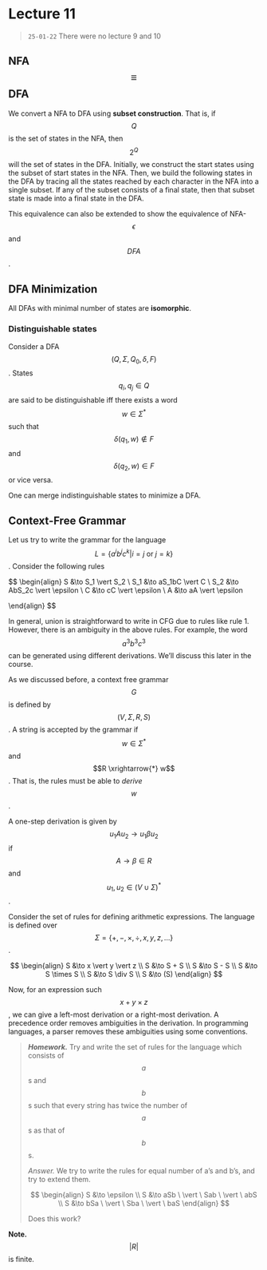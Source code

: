 # Lecture 11

> `25-01-22` There were no lecture 9 and 10

## NFA $$\equiv$$ DFA

We convert a NFA to DFA using **subset construction**. That is, if $$Q$$ is the set of states in the NFA, then $$2^Q$$ will the set of states in the DFA. Initially, we construct the start states using the subset of start states in the NFA. Then, we build the following states in the DFA by tracing all the states reached by each character in the NFA into a single subset. If any of the subset consists of a final state, then that subset state is made into a final state in the DFA. 

This equivalence can also be extended to show the equivalence of NFA-$$\epsilon$$ and $$DFA$$.

## DFA Minimization

All DFAs with minimal number of states are **isomorphic**.

### Distinguishable states

Consider a DFA $$(Q, \Sigma, Q_0, \delta, F) $$. States $$q_i,q_j \in Q$$ are said to be distinguishable iff there exists a word $$w \in \Sigma^*$$ such that  $$\delta(q_1, w) \not \in F$$ and $$\delta(q_2, w) \in F$$ or vice versa.

One can merge indistinguishable states to minimize a DFA.

## Context-Free Grammar 

Let us try to write the grammar for the language $$L = \{a^ib^jc^k \vert i = j \text{ or } j = k\}$$. Consider the following rules


$$
\begin{align}
S &\to S_1 \vert S_2 \\
S_1 &\to aS_1bC \vert C \\
S_2 &\to AbS_2c \vert \epsilon \\
C &\to cC \vert \epsilon \\
A &\to aA \vert \epsilon

\end{align}
$$


In general, union is straightforward to write in CFG due to rules like rule 1. However, there is an ambiguity in the above rules. For example, the word $$a^3b^3c^3$$ can be generated using different derivations. We’ll discuss this later in the course.

As we discussed before, a context free grammar $$G$$ is defined by $$(V, \Sigma, R, S)$$. A string is accepted by the grammar if $$w \in \Sigma^*$$ and $$R \xrightarrow{*} w$$. That is, the rules must be able to *derive* $$w$$. 

A one-step derivation is given by $$u_1Au_2 \to u_1\beta u_2$$ if $$A \to \beta \in R$$ and $$u_1, u_2 \in (V \cup \Sigma)^*$$. 

Consider the set of rules for defining arithmetic expressions. The language is defined over $$\Sigma = \{+, -, \times, \div, x, y, z, \dots\}$$. 


$$
\begin{align}
S &\to x \vert y \vert z \\
S &\to S + S \\
S &\to S - S \\
S &\to S \times S \\
S &\to S \div S \\
S &\to (S)
\end{align}
$$


Now, for an expression such $$x + y \times z$$, we can give a left-most derivation or a right-most derivation. A precedence order removes ambiguities in the derivation. In programming languages, a parser removes these ambiguities using some conventions.

>  ***Homework.*** Try and write the set of rules for the language which consists of $$a$$s and $$b$$s such that every string has twice the number of $$a$$s as that of $$b$$s.
>
> *Answer.* We try to write the rules for equal number of a’s and b’s, and try to extend them.
>
> 
> $$
> \begin{align}
> S &\to \epsilon \\
> S &\to aSb \ \vert \ Sab \ \vert \ abS \\
> S &\to bSa \ \vert \ Sba \ \vert \ baS
> \end{align}
> $$
> 
>
> Does this work?

**Note.** $$\vert R \vert$$ is finite.

